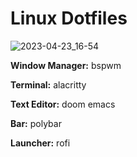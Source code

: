 # Linux Dotfiles

![2023-04-23_16-54](https://user-images.githubusercontent.com/73108749/233847131-2bf724b0-e80d-4cda-8398-cb0ed2e012f5.png)

**Window Manager:** bspwm

**Terminal:** alacritty

**Text Editor:** doom emacs

**Bar:** polybar

**Launcher:** rofi

